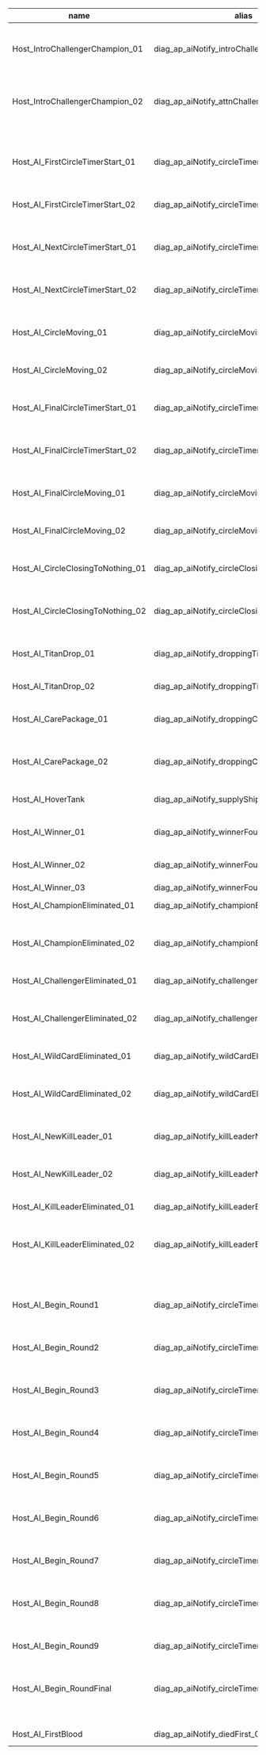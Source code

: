 | name                              | alias                                          | priority | radioDisplayName | team         | radioIntercept | vduVideo | dialogue                                        | bucket                    | note                      |
|-----------------------------------|------------------------------------------------|----------|------------------|--------------|----------------|----------|-------------------------------------------------|---------------------------|---------------------------|
| Host_IntroChallengerChampion_01   | diag_ap_aiNotify_introChallengerChampion_01    | 0        | #HOST_AI         | TEAM_MILITIA | 0              |          | Introducing your Champion and Challenger.       | INTRO_CHALLENGER_CHAMPION |                           |
| Host_IntroChallengerChampion_02   | diag_ap_aiNotify_attnChallengerChampion_01     | 0        | #HOST_AI         | TEAM_MILITIA | 0              |          | Attention: This is your Champion and Challenger | INTRO_CHALLENGER_CHAMPION |                           |
|                                   |                                                | 0        |                  |              | 0              |          |                                                 |                           |                           |
| Host_AI_FirstCircleTimerStart_01  | diag_ap_aiNotify_circleTimerStart1st_01        | 0        | #HOST_AI         | TEAM_MILITIA | 0              |          | Attention: Beginning first circle timer.        | FIRST_CIRCLE_TIMER_START  | 1st Circle Timer Start    |
| Host_AI_FirstCircleTimerStart_02  | diag_ap_aiNotify_circleTimerStart1st_02        | 0        | #HOST_AI         | TEAM_MILITIA | 0              |          | Attention: Initiating first circle timer.       | FIRST_CIRCLE_TIMER_START  | 1st Circle Timer Start    |
| Host_AI_NextCircleTimerStart_01   | diag_ap_aiNotify_circleTimerStartNext_01       | 0        | #HOST_AI         | TEAM_MILITIA | 0              |          | Attention: Beginning new circle timer.          | NEXT_CIRCLE_TIMER_START   | Next Circle Timer Start   |
| Host_AI_NextCircleTimerStart_02   | diag_ap_aiNotify_circleTimerStartNext_02       | 0        | #HOST_AI         | TEAM_MILITIA | 0              |          | Attention: Initiating new circle timer.         | NEXT_CIRCLE_TIMER_START   | Next Circle Timer Start   |
| Host_AI_CircleMoving_01           | diag_ap_aiNotify_circleMoving_01               | 0        | #HOST_AI         | TEAM_MILITIA | 0              |          | Warning: Circle movement in progress.           | CIRCLE_MOVING             | Circle Moving             |
| Host_AI_CircleMoving_02           | diag_ap_aiNotify_circleMoving_02               | 0        | #HOST_AI         | TEAM_MILITIA | 0              |          | Warning: Circle closing.                        | CIRCLE_MOVING             | Circle Moving             |
| Host_AI_FinalCircleTimerStart_01  | diag_ap_aiNotify_circleTimerStartFinal_01      | 0        | #HOST_AI         | TEAM_MILITIA | 0              |          | Attention: Beginning final circle timer.        | FINAL_CIRCLE_TIMER_START  | Final Circle Timer Start  |
| Host_AI_FinalCircleTimerStart_02  | diag_ap_aiNotify_circleTimerStartFinal_02      | 0        | #HOST_AI         | TEAM_MILITIA | 0              |          | Attention: Initiating final circle timer.       | FINAL_CIRCLE_TIMER_START  | Final Circle Timer Start  |
| Host_AI_FinalCircleMoving_01      | diag_ap_aiNotify_circleMovingFinal_01          | 0        | #HOST_AI         | TEAM_MILITIA | 0              |          | Warning: Final circle movement in progress.     | FINAL_CIRCLE_MOVING       | Final Circle Moving       |
| Host_AI_FinalCircleMoving_02      | diag_ap_aiNotify_circleMovingFinal_02          | 0        | #HOST_AI         | TEAM_MILITIA | 0              |          | Warning: Final circle closing.                  | FINAL_CIRCLE_MOVING       | Final Circle Moving       |
| Host_AI_CircleClosingToNothing_01 | diag_ap_aiNotify_circleClosingFinal_01         | 0        | #HOST_AI         | TEAM_MILITIA | 0              |          | Warning: Circle closing completely.             | CIRCLE_CLOSING_TO_NOTHING | Circle Closing To Nothing |
| Host_AI_CircleClosingToNothing_02 | diag_ap_aiNotify_circleClosingFinal_02         | 0        | #HOST_AI         | TEAM_MILITIA | 0              |          | Warning: Circle nearing completion.             | CIRCLE_CLOSING_TO_NOTHING | Circle Closing To Nothing |
| Host_AI_TitanDrop_01              | diag_ap_aiNotify_droppingTitan_01              | 0        | #HOST_AI         | TEAM_MILITIA | 0              |          | Caution: Titanfall approaching battlefield.     | TITAN_DROPPING            | Titan Dropping            |
| Host_AI_TitanDrop_02              | diag_ap_aiNotify_droppingTitan_02              | 0        | #HOST_AI         | TEAM_MILITIA | 0              |          | Standby for Titanfall.                          | TITAN_DROPPING            | Titan Dropping            |
| Host_AI_CarePackage_01            | diag_ap_aiNotify_droppingCarePack_01           | 0        | #HOST_AI         | TEAM_MILITIA | 0              |          | Care package being delivered.                   | CARE_PACKAGE_DROPPING     | Care Package Dropping     |
| Host_AI_CarePackage_02            | diag_ap_aiNotify_droppingCarePack_02           | 0        | #HOST_AI         | TEAM_MILITIA | 0              |          | Attention: Delivering care package.             | CARE_PACKAGE_DROPPING     | Care Package Dropping     |
| Host_AI_HoverTank                 | diag_ap_aiNotify_supplyShip                    | 0        | #HOST_AI         | TEAM_MILITIA | 0              |          | Attention: Supply ship inbound                  | HOVER_TANK_INBOUND        | Hover tanks flying in     |
| Host_AI_Winner_01                 | diag_ap_aiNotify_winnerFound_01                | 0        | #HOST_AI         | TEAM_MILITIA | 0              |          | Attention: Winner decided.                      | WINNER                    | Winner                    |
| Host_AI_Winner_02                 | diag_ap_aiNotify_winnerFound_02                | 0        | #HOST_AI         | TEAM_MILITIA | 0              |          | A winner has been appointed.                    | WINNER                    | Winner                    |
| Host_AI_Winner_03                 | diag_ap_aiNotify_winnerFound_03                | 0        | #HOST_AI         | TEAM_MILITIA | 0              |          | Winner!.                                        | WINNER                    | Winner                    |
| Host_AI_ChampionEliminated_01     | diag_ap_aiNotify_championEliminated_01         | 0        | #HOST_AI         | TEAM_MILITIA | 0              |          | Champion eliminated.                            | CHAMPION_ELIMINATED       | Champion Eliminated       |
| Host_AI_ChampionEliminated_02     | diag_ap_aiNotify_championEliminated_02         | 0        | #HOST_AI         | TEAM_MILITIA | 0              |          | Attention: The Champion has been eliminated.    | CHAMPION_ELIMINATED       | Champion Eliminated       |
| Host_AI_ChallengerEliminated_01   | diag_ap_aiNotify_challengerEliminated_01       | 0        | #HOST_AI         | TEAM_MILITIA | 0              |          | Challenger eliminated.                          | CHALLENGER_ELIMINATED     | Challenger Eliminated     |
| Host_AI_ChallengerEliminated_02   | diag_ap_aiNotify_challengerEliminated_02       | 0        | #HOST_AI         | TEAM_MILITIA | 0              |          | Attention: The Challenger has been eliminated.  | CHALLENGER_ELIMINATED     | Challenger Eliminated     |
| Host_AI_WildCardEliminated_01     | diag_ap_aiNotify_wildCardEliminated_01         | 0        | #HOST_AI         | TEAM_MILITIA | 0              |          | Wild Card eliminated.                           | WILD_CARD_ELIMINATED      | Wild Card Eliminated      |
| Host_AI_WildCardEliminated_02     | diag_ap_aiNotify_wildCardEliminated_02         | 0        | #HOST_AI         | TEAM_MILITIA | 0              |          | Attention: The Wild Card has been eliminated.   | WILD_CARD_ELIMINATED      | Wild Card Eliminated      |
| Host_AI_NewKillLeader_01          | diag_ap_aiNotify_killLeaderNew_01              | 0        | #HOST_AI         | TEAM_MILITIA | 0              |          | New Kill Leader appointed.                      | NEW_KILL_LEADER           | New Kill Leader           |
| Host_AI_NewKillLeader_02          | diag_ap_aiNotify_killLeaderNew_02              | 0        | #HOST_AI         | TEAM_MILITIA | 0              |          | Attention: There is a new Kill Leader.          | NEW_KILL_LEADER           | New Kill Leader           |
| Host_AI_KillLeaderEliminated_01   | diag_ap_aiNotify_killLeaderEliminated_01       | 0        | #HOST_AI         | TEAM_MILITIA | 0              |          | Kill Leader eliminated.                         | KILL_LEADER_ELIMINATED    | Kill Leader Eliminated    |
| Host_AI_KillLeaderEliminated_02   | diag_ap_aiNotify_killLeaderEliminated_02       | 0        | #HOST_AI         | TEAM_MILITIA | 0              |          | Attention: The Kill Leader has been eliminated. | KILL_LEADER_ELIMINATED    | Kill Leader Eliminated    |
|                                   |                                                | 0        |                  |              | 0              |          |                                                 |                           |                           |
| Host_AI_Begin_Round1              | diag_ap_aiNotify_circleTimerStartRound1_01     | 0        | #HOST_AI         | TEAM_MILITIA | 0              |          | Round 1 - Beginning Ring countdown.             |                           |                           |
| Host_AI_Begin_Round2              | diag_ap_aiNotify_circleTimerStartRound2_01     | 0        | #HOST_AI         | TEAM_MILITIA | 0              |          | Round 2 - Beginning Ring countdown.             |                           |                           |
| Host_AI_Begin_Round3              | diag_ap_aiNotify_circleTimerStartRound3_01     | 0        | #HOST_AI         | TEAM_MILITIA | 0              |          | Round 3 - Beginning Ring countdown.             |                           |                           |
| Host_AI_Begin_Round4              | diag_ap_aiNotify_circleTimerStartRound4_01     | 0        | #HOST_AI         | TEAM_MILITIA | 0              |          | Round 4 - Beginning Ring countdown.             |                           |                           |
| Host_AI_Begin_Round5              | diag_ap_aiNotify_circleTimerStartRound5_01     | 0        | #HOST_AI         | TEAM_MILITIA | 0              |          | Round 5 - Beginning Ring countdown.             |                           |                           |
| Host_AI_Begin_Round6              | diag_ap_aiNotify_circleTimerStartRound6_01     | 0        | #HOST_AI         | TEAM_MILITIA | 0              |          | Round 6 - Beginning Ring countdown.             |                           |                           |
| Host_AI_Begin_Round7              | diag_ap_aiNotify_circleTimerStartRound7_01     | 0        | #HOST_AI         | TEAM_MILITIA | 0              |          | Round 7 - Beginning Ring countdown.             |                           |                           |
| Host_AI_Begin_Round8              | diag_ap_aiNotify_circleTimerStartRound8_01     | 0        | #HOST_AI         | TEAM_MILITIA | 0              |          | Round 8 - Beginning Ring countdown.             |                           |                           |
| Host_AI_Begin_Round9              | diag_ap_aiNotify_circleTimerStartRound9_01     | 0        | #HOST_AI         | TEAM_MILITIA | 0              |          | Round 9 - Beginning Ring countdown.             |                           |                           |
| Host_AI_Begin_RoundFinal          | diag_ap_aiNotify_circleTimerStartRoundFinal_01 | 0        | #HOST_AI         | TEAM_MILITIA | 0              |          | Final Round - Beginning Ring countdown.         |                           |                           |
|                                   |                                                | 0        |                  |              | 0              |          |                                                 |                           |                           |
| Host_AI_FirstBlood                | diag_ap_aiNotify_diedFirst_01                  | 0        | #HOST_AI         | TEAM_MILITIA | 0              |          | Attention: First Blood                          | FIRST_BLOOD               |                           |

